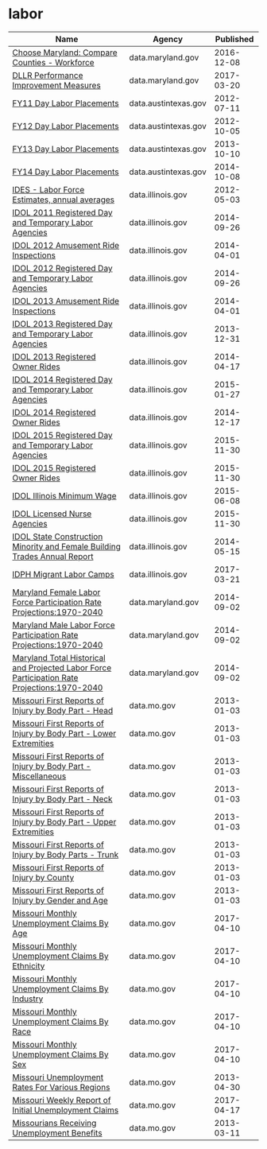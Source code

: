 # labor

Name | Agency | Published
---- | ---- | ---------
[Choose Maryland: Compare Counties - Workforce](../datasets/q7q7-usgm.md) | data.maryland.gov | 2016-12-08
[DLLR Performance Improvement Measures](../datasets/7m66-dvnt.md) | data.maryland.gov | 2017-03-20
[FY11 Day Labor Placements](../datasets/m9jn-qzir.md) | data.austintexas.gov | 2012-07-11
[FY12 Day Labor Placements](../datasets/utnt-hag5.md) | data.austintexas.gov | 2012-10-05
[FY13 Day Labor Placements](../datasets/ykzu-pxxq.md) | data.austintexas.gov | 2013-10-10
[FY14 Day Labor Placements](../datasets/tsum-aa7v.md) | data.austintexas.gov | 2014-10-08
[IDES - Labor Force Estimates, annual averages](../datasets/788k-bkk7.md) | data.illinois.gov | 2012-05-03
[IDOL 2011 Registered Day and Temporary Labor Agencies](../datasets/m24q-z35d.md) | data.illinois.gov | 2014-09-26
[IDOL 2012 Amusement Ride Inspections](../datasets/siu5-cumg.md) | data.illinois.gov | 2014-04-01
[IDOL 2012 Registered Day and Temporary Labor Agencies](../datasets/u4vf-bpde.md) | data.illinois.gov | 2014-09-26
[IDOL 2013 Amusement Ride Inspections](../datasets/au3k-b3pd.md) | data.illinois.gov | 2014-04-01
[IDOL 2013 Registered Day and Temporary Labor Agencies](../datasets/ei8t-ptaz.md) | data.illinois.gov | 2013-12-31
[IDOL 2013 Registered Owner Rides](../datasets/wqxs-694f.md) | data.illinois.gov | 2014-04-17
[IDOL 2014 Registered Day and Temporary Labor Agencies](../datasets/rniz-qjw4.md) | data.illinois.gov | 2015-01-27
[IDOL 2014 Registered Owner Rides](../datasets/kt8p-q5ns.md) | data.illinois.gov | 2014-12-17
[IDOL 2015 Registered Day and Temporary Labor Agencies](../datasets/akfg-wxhq.md) | data.illinois.gov | 2015-11-30
[IDOL 2015 Registered Owner Rides](../datasets/mjxu-wgz4.md) | data.illinois.gov | 2015-11-30
[IDOL Illinois Minimum Wage](../datasets/y63e-f8gg.md) | data.illinois.gov | 2015-06-08
[IDOL Licensed Nurse Agencies](../datasets/5mzi-s8qv.md) | data.illinois.gov | 2015-11-30
[IDOL State Construction Minority and Female Building Trades Annual Report](../datasets/ge5i-np92.md) | data.illinois.gov | 2014-05-15
[IDPH Migrant Labor Camps](../datasets/sqn7-6vr2.md) | data.illinois.gov | 2017-03-21
[Maryland Female Labor Force Participation Rate Projections:1970-2040](../datasets/kczs-sg75.md) | data.maryland.gov | 2014-09-02
[Maryland Male Labor Force Participation Rate Projections:1970-2040](../datasets/8eyx-q5q3.md) | data.maryland.gov | 2014-09-02
[Maryland Total Historical and Projected Labor Force Participation Rate Projections:1970-2040](../datasets/t7i8-58dx.md) | data.maryland.gov | 2014-09-02
[Missouri First Reports of Injury by Body Part - Head](../datasets/tvgd-f4ks.md) | data.mo.gov | 2013-01-03
[Missouri First Reports of Injury by Body Part - Lower Extremities](../datasets/kadm-zhzb.md) | data.mo.gov | 2013-01-03
[Missouri First Reports of Injury by Body Part - Miscellaneous](../datasets/g5ud-am38.md) | data.mo.gov | 2013-01-03
[Missouri First Reports of Injury by Body Part - Neck](../datasets/v2fi-tjym.md) | data.mo.gov | 2013-01-03
[Missouri First Reports of Injury by Body Part - Upper Extremities](../datasets/r8ne-bg6j.md) | data.mo.gov | 2013-01-03
[Missouri First Reports of Injury by Body Parts - Trunk](../datasets/8gbc-na3a.md) | data.mo.gov | 2013-01-03
[Missouri First Reports of Injury by County](../datasets/p7xr-4mcb.md) | data.mo.gov | 2013-01-03
[Missouri First Reports of Injury by Gender and Age](../datasets/mcuk-295r.md) | data.mo.gov | 2013-01-03
[Missouri Monthly Unemployment Claims By Age](../datasets/5tqh-2x4m.md) | data.mo.gov | 2017-04-10
[Missouri Monthly Unemployment Claims By Ethnicity](../datasets/xm42-6a8n.md) | data.mo.gov | 2017-04-10
[Missouri Monthly Unemployment Claims By Industry](../datasets/cj66-t7xq.md) | data.mo.gov | 2017-04-10
[Missouri Monthly Unemployment Claims By Race](../datasets/cq57-7qrb.md) | data.mo.gov | 2017-04-10
[Missouri Monthly Unemployment Claims By Sex](../datasets/4v5t-4kqk.md) | data.mo.gov | 2017-04-10
[Missouri Unemployment Rates For Various Regions](../datasets/uaxb-77vv.md) | data.mo.gov | 2013-04-30
[Missouri Weekly Report of Initial Unemployment Claims](../datasets/qet9-8yam.md) | data.mo.gov | 2017-04-17
[Missourians Receiving Unemployment Benefits](../datasets/uite-mset.md) | data.mo.gov | 2013-03-11

